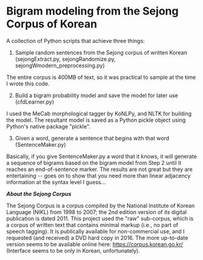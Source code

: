 # Bigram modeling from the Sejong Corpus of Korean

A collection of Python scripts that achieve three things:

1) Sample random sentences from the Sejong corpus of written Korean (sejongExtract.py, sejongRandomize.py, sejongWmodern_preprocessing.py)

The entire corpus is 400MB of text, so it was practical to sample at the time I wrote this code. 

2) Build a bigram probability model and save the model for later use (cfdLearner.py)

I used the MeCab morphological tagger by KoNLPy, and NLTK for building the model. The resultant model is saved as a Python pickle object using Python's native package "pickle".

3) Given a word, generate a sentence that begins with that word (SentenceMaker.py)

Basically, if you give SentenceMaker.py a word that it knows, it will generate a sequence of bigrams based on the bigram model from Step 2 until it reaches an end-of-sentence marker. The results are not great but they are entertaining -- goes on to show that you need more than linear adjacency information at the syntax level I guess...


***About the Sejong Corpus***

The Sejong Corpus is a corpus compiled by the National Institute of Korean Language (NIKL) from 1998 to 2007; the 2nd edition version of its digital publication is dated 2011. This project used the "raw" sub-corpus, which is a corpus of written text that contains minimal markup (i.e., no part of speech tagging). It is publically available for non-commercial use, and I requested (and received) a DVD hard copy in 2016. The more up-to-date version seems to be available online here: https://corpus.korean.go.kr/ (Interface seems to be only in Korean, unfortunately).
